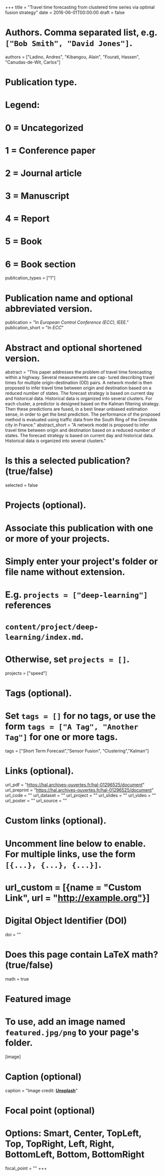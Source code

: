 +++
title = "Travel time forecasting from clustered time series via optimal fusion strategy"
date = 2016-06-01T00:00:00
draft = false

# Authors. Comma separated list, e.g. `["Bob Smith", "David Jones"]`.
authors = ["Ladino, Andres", "Kibangou, Alain", "Fourati, Hassen", "Canudas-de-Wit, Carlos"]

# Publication type.
# Legend:
# 0 = Uncategorized
# 1 = Conference paper
# 2 = Journal article
# 3 = Manuscript
# 4 = Report
# 5 = Book
# 6 = Book section
publication_types = ["1"]

# Publication name and optional abbreviated version.
publication = "In *European Control Conference (ECC)*, IEEE."
publication_short = "In *ECC*"

# Abstract and optional shortened version.
abstract = "This paper addresses the problem of travel time forecasting within a highway. Several measurements are cap- tured describing travel times for multiple origin-destination (OD) pairs. A network model is then proposed to infer travel time between origin and destination based on a reduced number of states. The forecast strategy is based on current day and historical data. Historical data is organized into several clusters. For each cluster, a predictor is designed based on the Kalman filtering strategy. Then these predictions are fused, in a best linear unbiased estimation sense, in order to get the best prediction. The performance of the proposed method is evaluated using traffic data from the South Ring of the Grenoble city in France."
abstract_short = "A network model is proposed to infer travel time between origin and destination based on a reduced number of states. The forecast strategy is based on current day and historical data. Historical data is organized into several clusters."

# Is this a selected publication? (true/false)
selected = false

# Projects (optional).
#   Associate this publication with one or more of your projects.
#   Simply enter your project's folder or file name without extension.
#   E.g. `projects = ["deep-learning"]` references 
#   `content/project/deep-learning/index.md`.
#   Otherwise, set `projects = []`.
projects = ["speed"]

# Tags (optional).
#   Set `tags = []` for no tags, or use the form `tags = ["A Tag", "Another Tag"]` for one or more tags.
tags = ["Short Term Forecast","Sensor Fusion", "Clustering","Kalman"]

# Links (optional).
url_pdf = "https://hal.archives-ouvertes.fr/hal-01296525/document"
url_preprint = "https://hal.archives-ouvertes.fr/hal-01296525/document"
url_code = ""
url_dataset = ""
url_project = ""
url_slides = ""
url_video = ""
url_poster = ""
url_source = ""

# Custom links (optional).
#   Uncomment line below to enable. For multiple links, use the form `[{...}, {...}, {...}]`.
# url_custom = [{name = "Custom Link", url = "http://example.org"}]

# Digital Object Identifier (DOI)
doi = ""

# Does this page contain LaTeX math? (true/false)
math = true

# Featured image
# To use, add an image named `featured.jpg/png` to your page's folder. 
[image]
  # Caption (optional)
  caption = "Image credit: [**Unsplash**](https://unsplash.com/photos/pLCdAaMFLTE)"

  # Focal point (optional)
  # Options: Smart, Center, TopLeft, Top, TopRight, Left, Right, BottomLeft, Bottom, BottomRight
  focal_point = ""
+++
